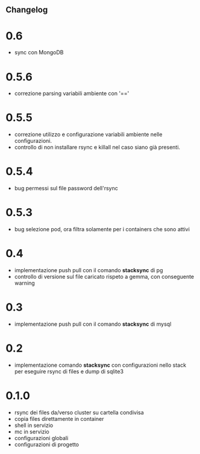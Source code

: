 ## Changelog

# 0.6
- sync con MongoDB

# 0.5.6
- correzione parsing variabili ambiente con '=='

# 0.5.5
- correzione utilizzo e configurazione variabili ambiente nelle configurazioni.
- controllo di non installare rsync e killall nel caso siano già presenti.

# 0.5.4
- bug permessi sul file password dell'rsync

# 0.5.3
- bug selezione pod, ora filtra solamente per i containers che sono attivi 

# 0.4
- implementazione push pull con il comando **stacksync** di pg
- controllo di versione sul file caricato rispeto a gemma, con conseguente warning 

# 0.3
- implementazione push pull con il comando **stacksync** di mysql

# 0.2
- implementazione comando **stacksync** con configurazioni nello stack per eseguire rsync di files e dump di sqlite3

# 0.1.0
- rsync dei files da/verso cluster su cartella condivisa
- copia files direttamente in container
- shell in servizio
- mc in servizio
- configurazioni globali
- configurazioni di progetto
